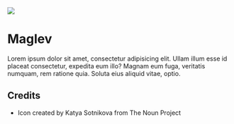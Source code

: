 <img src="http://rawgit.com/caiogondim/maglev/master/logo/logo.svg">

# Maglev

Lorem ipsum dolor sit amet, consectetur adipisicing elit. Ullam illum esse id placeat consectetur, expedita eum illo? Magnam eum fuga, veritatis numquam, rem ratione quia. Soluta eius aliquid vitae, optio.

## Credits
- Icon created by Katya Sotnikova from The Noun Project
